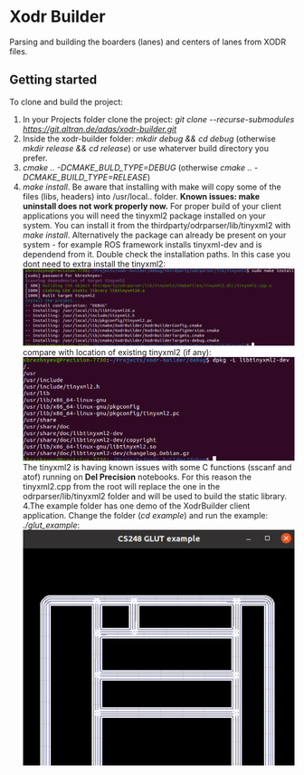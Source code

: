 # Xodr Builder

Parsing and building the boarders (lanes) and centers of lanes from XODR files.

## Getting started

To clone and build the project:
1. In your Projects folder clone the project: *git clone --recurse-submodules https://git.altran.de/adas/xodr-builder.git*
1. Inside the xodr-builder folder: *mkdir debug && cd debug* (otherwise *mkdir release && cd release*) or use whaterver build directory you prefer.
2. *cmake .. -DCMAKE_BULD_TYPE=DEBUG* (otherwise *cmake .. -DCMAKE_BUILD_TYPE=RELEASE*)
3. *make install*. Be aware that installing with make will copy some of the files (libs, headers) into /usr/local.. folder.
**Known issues: make uninstall does not work properly now.** For proper build of your client applications you will need the tinyxml2 package installed on your system. You can install it from the thirdparty/odrparser/lib/tinyxml2 with *make install*. Alternatively the package can already be present on your system - for example ROS framework installs tinyxml-dev and is dependend from it. Double check the installation paths. In this case you dont need to extra install the tinyxml2:
![make install](make_install_tinyxml2.png)
compare with location of existing tinyxml2 (if any):<br>
![dpkg L](dpkg_L_tinyxml2.png)<br>
The tinyxml2 is having known issues with some C functions (sscanf and atof) running on **Del Precision** notebooks. For this reason the tinyxml2.cpp from the root will replace the one in the odrparser/lib/tinyxml2 folder and will be used to build the static library.
4.The example folder has one demo of the XodrBuilder client application. Change the folder (*cd example*) and run the example: *./glut_example*:
![dpkg L](glut_example.png)
